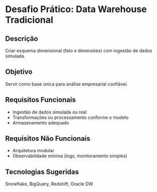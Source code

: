 # Desafio Prático: Data Warehouse Tradicional

## Descrição
Criar esquema dimensional (fato e dimensões) com ingestão de dados simulada.

## Objetivo
Servir como base única para análise empresarial confiável.

## Requisitos Funcionais
- Ingestão de dados simulada ou real
- Transformações ou processamento conforme o modelo
- Armazenamento adequado

## Requisitos Não Funcionais
- Arquitetura modular
- Observabilidade mínima (logs, monitoramento simples)

## Tecnologias Sugeridas
Snowflake, BigQuery, Redshift, Oracle DW
